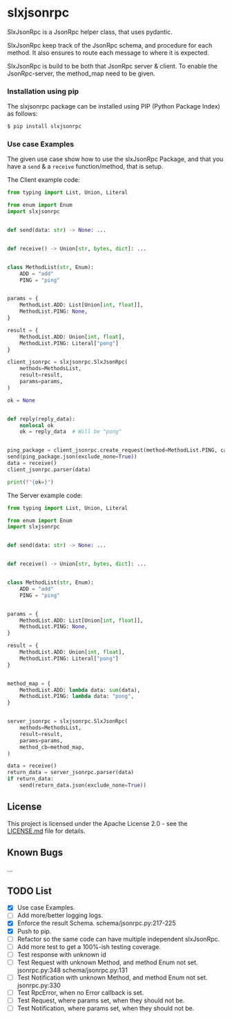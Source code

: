 slxjsonrpc
===============================================================================

SlxJsonRpc is a JsonRpc helper class, that uses pydantic.

SlxJsonRpc keep track of the JsonRpc schema, and procedure for each method.
It also ensures to route each message to where it is expected.

SlxJsonRpc is build to be both that JsonRpc server & client.
To enable the JsonRpc-server, the method_map need to be given.

### Installation using pip

The slxjsonrpc package can be installed using PIP (Python Package Index) as follows:

```bash
$ pip install slxjsonrpc
```

### Use case Examples

The given use case show how to use the slxJsonRpc Package, and that you have
a `send` & a `receive` function/method, that is setup.

The Client example code:
```python
from typing import List, Union, Literal

from enum import Enum
import slxjsonrpc


def send(data: str) -> None: ...


def receive() -> Union[str, bytes, dict]: ...


class MethodList(str, Enum):
    ADD = "add"
    PING = "ping"


params = {
    MethodList.ADD: List[Union[int, float]],
    MethodList.PING: None,
}

result = {
    MethodList.ADD: Union[int, float],
    MethodList.PING: Literal["pong"]
}

client_jsonrpc = slxjsonrpc.SlxJsonRpc(
    methods=MethodsList,
    result=result,
    params=params,
)

ok = None


def reply(reply_data):
    nonlocal ok
    ok = reply_data  # Will be "pong"


ping_package = client_jsonrpc.create_request(method=MethodList.PING, callback=reply)
send(ping_package.json(exclude_none=True))
data = receive()
client_jsonrpc.parser(data)

print(f"{ok=}")
```


The Server example code:
```python
from typing import List, Union, Literal

from enum import Enum
import slxjsonrpc


def send(data: str) -> None: ...


def receive() -> Union[str, bytes, dict]: ...


class MethodList(str, Enum):
    ADD = "add"
    PING = "ping"


params = {
    MethodList.ADD: List[Union[int, float]],
    MethodList.PING: None,
}

result = {
    MethodList.ADD: Union[int, float],
    MethodList.PING: Literal["pong"]
}


method_map = {
    MethodList.ADD: lambda data: sum(data),
    MethodList.PING: lambda data: "pong",
}


server_jsonrpc = slxjsonrpc.SlxJsonRpc(
    methods=MethodsList,
    result=result,
    params=params,
    method_cb=method_map,
)

data = receive()
return_data = server_jsonrpc.parser(data)
if return_data:
    send(return_data.json(exclude_none=True))
```


License
-------------------------------------------------------------------------------

This project is licensed under the Apache License 2.0 - see the [LICENSE.md](LICENSE.md) file for details.



Known Bugs
-------------------------------------------------------------------------------
...


TODO List
-------------------------------------------------------------------------------
* [x] Use case Examples.
* [ ] Add more/better logging logs.
* [x] Enforce the result Schema. schema/jsonrpc.py:217-225
* [x] Push to pip.
* [ ] Refactor so the same code can have multiple independent slxJsonRpc.
* [ ] Add more test to get a 100%-ish testing coverage.
* [ ] Test response with unknown id
* [ ] Test Request with unknown Method, and method Enum not set. jsonrpc.py:348 schema/jsonrpc.py:131
* [ ] Test Notification with unknown Method, and method Enum not set. jsonrpc.py:330
* [ ] Test RpcError, when no Error callback is set.
* [ ] Test Request, where params set, when they should not be.
* [ ] Test Notification, where params set, when they should not be.
